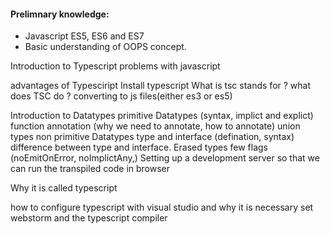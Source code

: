 #### Prelimnary knowledge:
  - Javascript ES5, ES6 and ES7
  - Basic understanding of OOPS concept.

Introduction to Typescript
	problems with javascript
	
advantages of Typesciript
Install typescript
What is tsc stands for ?
what does TSC do ?
  converting to js files(either es3 or es5)

Introduction to Datatypes
  primitive Datatypes (syntax, implict and explict)
  function annotation (why we need to annotate, how to annotate)
  union types
  non primitive Datatypes
   type and interface (defination, syntax)
   difference between type and interface.
  Erased types
few flags (noEmitOnError, noImplictAny,)
Setting up a development server so that we can run the transpiled code in browser

Why it is called typescript

	
how to configure typescript with visual studio and why it is necessary
set webstorm and the typescript compiler